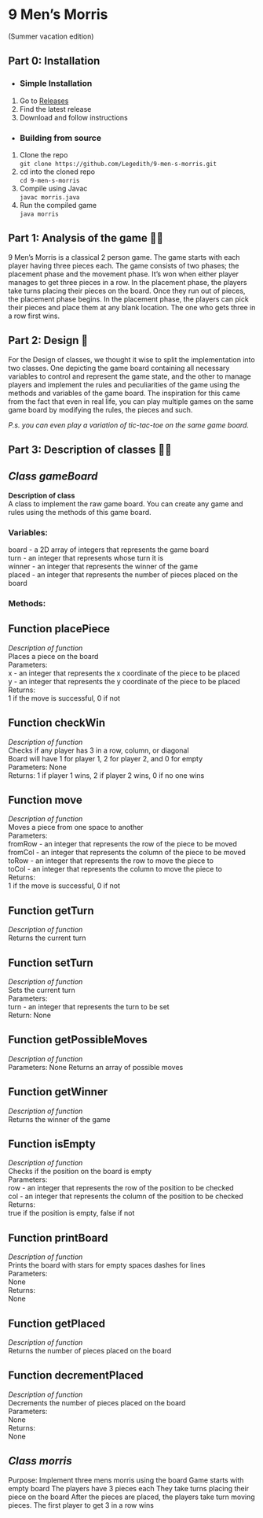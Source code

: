 # 9 Men’s Morris 
(Summer vacation edition)

## Part 0: Installation
* ### Simple Installation 
1.  Go to [Releases](https://github.com/Legedith/9-men-s-morris/releases)
2.  Find the latest release
3.  Download and follow instructions

* ### Building from source
1.  Clone the repo  
              `git clone https://github.com/Legedith/9-men-s-morris.git`
2.  cd into the cloned repo  
              `cd 9-men-s-morris`
3.  Compile using Javac  
              `javac morris.java`
4.  Run the compiled game  
              `java morris`

## Part 1: Analysis of the game 🕵️‍♀️
9 Men’s Morris is a classical 2 person game. 
The game starts with each player having three pieces each. 
The game consists of two phases; the placement phase and the movement phase. It’s won when either player manages to get three pieces in a row.
In the placement phase, the players take turns placing their pieces on the board. Once they run out of pieces, the placement phase begins. 
In the placement phase, the players can pick their pieces and place them at any blank location. 
The one who gets three in a row first wins. 


## Part 2: Design 🎨
For the Design of classes, we thought it wise to split the implementation into two classes. One depicting the game board containing all necessary variables to control and represent the game state, and the other to manage players and implement the rules and peculiarities of the game using the methods and variables of the game board. 
The inspiration for this came from the fact that even in real life, you can play multiple games on the same game board by modifying the rules, the pieces and such. 

_P.s. you can even play a variation of tic-tac-toe on the same game board._


## Part 3: Description of classes 🔧🔨
## _Class gameBoard_   
**Description of class**   
A class to implement the raw game board. You can create any game and rules using the methods of this game board.    
### Variables:   
board - a 2D array of integers that represents the game board   
turn - an integer that represents whose turn it is  
winner - an integer that represents the winner of the game  
placed - an integer that represents the number of pieces placed on the board  

### **Methods**:  
## Function **placePiece**  
_Description of function_  
Places a piece on the board  
Parameters:  
x - an integer that represents the x coordinate of the piece to be placed  
y - an integer that represents the y coordinate of the piece to be placed  
Returns:  
1 if the move is successful, 0 if not  

## Function **checkWin**  
_Description of function_  
Checks if any player has 3 in a row, column, or diagonal  
Board will have 1 for player 1, 2 for player 2, and 0 for empty  
Parameters: None  
Returns: 1 if player 1 wins, 2 if player 2 wins, 0 if no one wins  

## Function **move**  
_Description of function_  
Moves a piece from one space to another  
Parameters:  
fromRow - an integer that represents the row of the piece to be moved  
fromCol - an integer that represents the column of the piece to be moved  
toRow - an integer that represents the row to move the piece to  
toCol - an integer that represents the column to move the piece to  
Returns:  
1 if the move is successful, 0 if not  
 
## Function **getTurn**  
_Description of function_  
Returns the current turn  
  
## Function **setTurn**  
_Description of function_  
Sets the current turn  
Parameters:  
 turn - an integer that represents the turn to be set   
 Return: None

## Function **getPossibleMoves**  
_Description of function_  
Parameters: None
 Returns an array of possible moves  
 
## Function **getWinner**  
_Description of function_  
Returns the winner of the game  
  
## Function **isEmpty**  
_Description of function_  
Checks if the position on the board is empty  
Parameters:    
row - an integer that represents the row of the position to be checked  
col - an integer that represents the column of the position to be checked  
Returns:  
true if the position is empty, false if not  
  
## Function **printBoard**  
_Description of function_  
Prints the board with stars for empty spaces dashes for lines  
Parameters:  
None  
Returns:  
None  

## Function **getPlaced**  
_Description of function_    
Returns the number of pieces placed on the board  
  
## Function **decrementPlaced**  
_Description of function_  
Decrements the number of pieces placed on the board  
Parameters:  
None  
Returns:  
None  

## _Class morris_
Purpose: Implement three mens morris using the board
Game starts with empty board
The players have 3 pieces each
They take turns placing their piece on the board
After the pieces are placed, the players take turn moving pieces.
The first player to get 3 in a row wins


